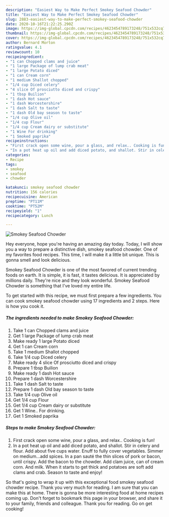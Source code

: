 ```yaml
---
description: "Easiest Way to Make Perfect Smokey Seafood Chowder"
title: "Easiest Way to Make Perfect Smokey Seafood Chowder"
slug: 2883-easiest-way-to-make-perfect-smokey-seafood-chowder
date: 2020-10-16T21:22:25.290Z
image: https://img-global.cpcdn.com/recipes/4623454789173248/751x532cq70/smokey-seafood-chowder-recipe-main-photo.jpg
thumbnail: https://img-global.cpcdn.com/recipes/4623454789173248/751x532cq70/smokey-seafood-chowder-recipe-main-photo.jpg
cover: https://img-global.cpcdn.com/recipes/4623454789173248/751x532cq70/smokey-seafood-chowder-recipe-main-photo.jpg
author: Bernard Morton
ratingvalue: 4.1
reviewcount: 10
recipeingredient:
- "1 can Chopped clams and juice"
- "1 large Package of lump crab meat"
- "1 large Potato diced"
- "1 can Cream corn"
- "1 medium Shallot chopped"
- "1/4 cup Diced celery"
- "4 slice Of prosciutto diced and crispy"
- "1 tbsp Builion"
- "1 dash Hot sauce"
- "1 dash Worcestershire"
- "1 dash Salt to taste"
- "1 dash Old bay season to taste"
- "1/4 cup Olive oil"
- "1/4 cup Flour"
- "1/4 cup Cream dairy or substitute"
- "1 Wine For drinking"
- "1 Smoked paprika"
recipeinstructions:
- "First crack open some wine, pour a glass, and relax.. Cooking is fun!"
- "In a pot heat up oil and add diced potato, and shallot. Stir in celery and flour. Add about five cups water. Enuff to fully cover vegetables. Simmer on medium...add spices. In a pan sauté the thin slices of pork or bacon, until crispy. Add the bacon to the chowder. Add clam juice, can of cream corn. And milk. When it starts to get thick and potatoes are soft add clams and crab. Season to taste and enjoy!"
categories:
- Recipe
tags:
- smokey
- seafood
- chowder

katakunci: smokey seafood chowder 
nutrition: 156 calories
recipecuisine: American
preptime: "PT11M"
cooktime: "PT52M"
recipeyield: "1"
recipecategory: Lunch

---
```



![Smokey Seafood Chowder](https://img-global.cpcdn.com/recipes/4623454789173248/751x532cq70/smokey-seafood-chowder-recipe-main-photo.jpg)

Hey everyone, hope you're having an amazing day today. Today, I will show you a way to prepare a distinctive dish, smokey seafood chowder. One of my favorites food recipes. This time, I will make it a little bit unique. This is gonna smell and look delicious.

Smokey Seafood Chowder is one of the most favored of current trending foods on earth. It is simple, it is fast, it tastes delicious. It is appreciated by millions daily. They're nice and they look wonderful. Smokey Seafood Chowder is something that I've loved my entire life.




To get started with this recipe, we must first prepare a few ingredients. You can cook smokey seafood chowder using 17 ingredients and 2 steps. Here is how you cook it.

<!--inarticleads1-->

##### The ingredients needed to make Smokey Seafood Chowder:

1. Take 1 can Chopped clams and juice
1. Get 1 large Package of lump crab meat
1. Make ready 1 large Potato diced
1. Get 1 can Cream corn
1. Take 1 medium Shallot chopped
1. Take 1/4 cup Diced celery
1. Make ready 4 slice Of prosciutto diced and crispy
1. Prepare 1 tbsp Builion
1. Make ready 1 dash Hot sauce
1. Prepare 1 dash Worcestershire
1. Take 1 dash Salt to taste
1. Prepare 1 dash Old bay season to taste
1. Take 1/4 cup Olive oil
1. Get 1/4 cup Flour
1. Get 1/4 cup Cream dairy or substitute
1. Get 1 Wine.. For drinking.
1. Get 1 Smoked paprika




<!--inarticleads2-->

##### Steps to make Smokey Seafood Chowder:

1. First crack open some wine, pour a glass, and relax.. Cooking is fun!
1. In a pot heat up oil and add diced potato, and shallot. Stir in celery and flour. Add about five cups water. Enuff to fully cover vegetables. Simmer on medium...add spices. In a pan sauté the thin slices of pork or bacon, until crispy. Add the bacon to the chowder. Add clam juice, can of cream corn. And milk. When it starts to get thick and potatoes are soft add clams and crab. Season to taste and enjoy!




So that's going to wrap it up with this exceptional food smokey seafood chowder recipe. Thank you very much for reading. I am sure that you can make this at home. There is gonna be more interesting food at home recipes coming up. Don't forget to bookmark this page in your browser, and share it to your family, friends and colleague. Thank you for reading. Go on get cooking!
